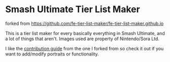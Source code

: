 # Smash Ultimate Tier List Maker

forked from https://github.com/fe-tier-list-maker/fe-tier-list-maker.github.io

This is a tier list maker for every basically everything in Smash Ultimate, and a lot of things that aren't. Images used are property of Nintendo/Sora Ltd. 

I like the [contribution guide](https://github.com/fe-tier-list-maker/fe-tier-list-maker.github.io/blob/master/CONTRIBUTING.md) from the one I forked from so check it out if you want to add/modify portraits or functionality.
